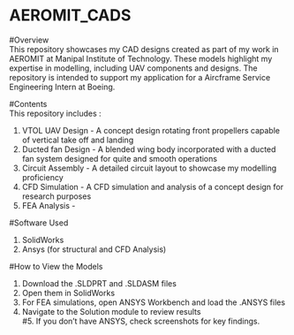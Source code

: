 # AEROMIT_CADS

#Overview  
This repository showcases my CAD designs created as part of my work in AEROMIT at Manipal Institute of Technology. These models highlight my expertise in modelling, including UAV components and designs. The repository is intended to support my application for a Aircframe Service Engineering Intern at Boeing.

#Contents  
This repository includes :

1. VTOL UAV Design - A concept design rotating front propellers capable of vertical take off and landing  
2. Ducted fan Design - A blended wing body incorporated with a ducted fan system designed for quite and smooth operations  
3. Circuit Assembly - A detailed circuit layout to showcase my modelling proficiency  
4. CFD Simulation - A CFD simulation and analysis of a concept design for research purposes  
5. FEA Analysis -   


#Software Used  
1. SolidWorks  
2. Ansys (for structural and CFD Analysis)  

#How to View the Models  
1. Download the .SLDPRT and .SLDASM files   
2. Open them in SolidWorks  
3. For FEA simulations, open ANSYS Workbench and load the .ANSYS files  
4. Navigate to the Solution module to review results  
#5. If you don’t have ANSYS, check screenshots for key findings.
